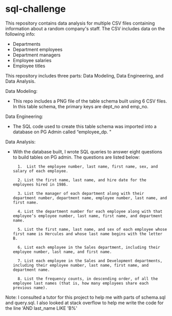 # sql-challenge


This repository contains data analysis for multiple CSV files containing information about a random company's staff. The CSV includes data on the following info:

- Departments
- Department employees
- Department managers
- Employee salaries
- Employee titles

This repository includes three parts: Data Modeling, Data Engineering, and Data Analysis.

Data Modeling: 

- This repo includes a PNG file of the table schema built using 6 CSV files. In this table schema, the primary keys are dept_no and emp_no. 

Data Engineering:

- The SQL code used to create this table schema was imported into a database on PG Admin called “employee_dp. " 

Data Analysis:

- With the database built, I wrote SQL queries to answer eight questions to build tables on PG admin. The questions are listed below:

        1.  List the employee number, last name, first name, sex, and salary of each employee.

        2. List the first name, last name, and hire date for the employees hired in 1986.

        3. List the manager of each department along with their department number, department name, employee number, last name, and first name.

        4. List the department number for each employee along with that employee’s employee number, last name, first name, and department name.

        5. List the first name, last name, and sex of each employee whose first name is Hercules and whose last name begins with the letter B.
        
        6. List each employee in the Sales department, including their employee number, last name, and first name.

        7. List each employee in the Sales and Development departments, including their employee number, last name, first name, and department name.

        8. List the frequency counts, in descending order, of all the employee last names (that is, how many employees share each previous name).

Note: 
    I consulted a tutor for this project to help me with parts of schema.sql and query.sql. I also looked at stack overflow to help me write the code for the line  ‘AND last_name LIKE 'B%'





